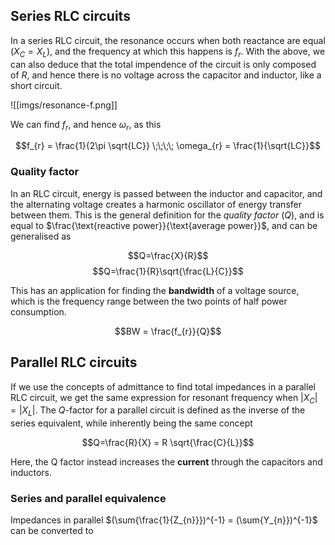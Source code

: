 ## Series RLC circuits

In a series RLC circuit, the resonance occurs when both reactance are equal $(X_{C}=X_{L})$, and the frequency at which this happens is $f_{r}$. With the above, we can also deduce that the total impendence of the circuit is only composed of $R$, and hence there is no voltage across the capacitor and inductor, like a short circuit.

![[imgs/resonance-f.png]]

We can find $f_{r}$, and hence $\omega_{r}$, as this

$$f_{r} = \frac{1}{2\pi \sqrt{LC}} \;\;\;\; \omega_{r} = \frac{1}{\sqrt{LC}}$$

### Quality factor

In an RLC circuit, energy is passed between the inductor and capacitor, and the alternating voltage creates a harmonic oscillator of energy transfer between them. This is the general definition for the *quality factor* $(Q)$, and is equal to $\frac{\text{reactive power}}{\text{average power}}$, and can be generalised as

$$Q=\frac{X}{R}$$
$$Q=\frac{1}{R}\sqrt{\frac{L}{C}}$$

This has an application for finding the **bandwidth** of a voltage source, which is the frequency range between the two points of half power consumption.

$$BW = \frac{f_{r}}{Q}$$

## Parallel RLC circuits

If we use the concepts of admittance to find total impedances in a parallel RLC circuit, we get the same expression for resonant frequency when $|X_{C}|=|X_{L}|$. The $Q$-factor for a parallel circuit is defined as the inverse of the series equivalent, while inherently being the same concept

$$Q=\frac{R}{X} = R \sqrt{\frac{C}{L}}$$

Here, the Q factor instead increases the **current** through the capacitors and inductors.

### Series and parallel equivalence

Impedances in parallel $(\sum{\frac{1}{Z_{n}}})^{-1} = (\sum{Y_{n}})^{-1}$ can be converted to 
